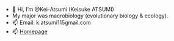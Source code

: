 - 👋 Hi, I’m @Kei-Atsumi (Keisuke ATSUMI)
- My major was macrobiology (evolutionary biology & ecology). 
- 📫 Email: k.atsumi115<at>gmail.com
- 📫 [Homepage](https://kei-atsumi.github.io/Curriculum_vitae/index.html)

<!---
Kei-Atsumi/Kei-Atsumi is a ✨ special ✨ repository because its `README.md` (this file) appears on your GitHub profile.
You can click the Preview link to take a look at your changes.
--->
